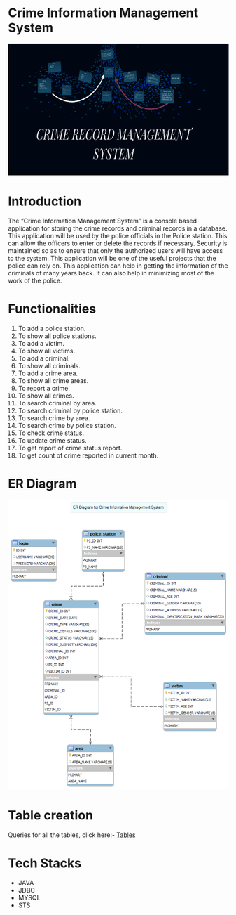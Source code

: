 # Crime Information Management System

<img src="/cimsMain.png" width=100% height=300px/>

# Introduction

<p>
The “Crime Information Management System” is a console based application for storing the crime records and criminal records in a database. This application will be used by the police officials in the Police station. This can allow the officers to enter or delete the records if necessary. Security is maintained so as to ensure that only the authorized users will have access to the system. This application will be one of the useful projects that the police can rely on. This application can help in getting the information of the criminals of many years back. It can also help in minimizing most of the work of the police.

# Functionalities

1. To add a police station.
2. To show all police stations.
3. To add a victim.
4. To show all victims.
5. To add a criminal.
6. To show all criminals.
7. To add a crime area.
8. To show all crime areas.
9. To report a crime.
10. To show all crimes.
11. To search criminal by area.
12. To search criminal by police station.
13. To search crime by area.
14. To search crime by police station.
15. To check crime status.
16. To update crime status.
17. To get report of crime status report.
18. To get count of crime reported in current month.

# ER Diagram

<img src="/CIMS.png" />

# Table creation

Queries for all the tables, click here:- <a href="/sql/create_table.txt"> Tables </a>

# Tech Stacks

- JAVA
- JDBC
- MYSQL
- STS
